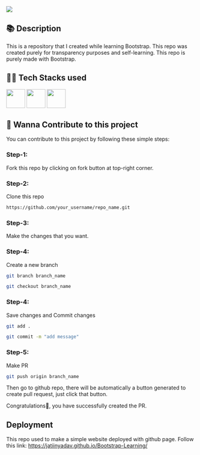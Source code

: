 <img src="https://socialify.git.ci/jatiinyadav/Bootstrap-Learning/image?description=1&language=1&name=1&owner=1&theme=Light">

## 📚 Description
This is a repository that I created while learning Bootstrap. This repo was created purely for transparency purposes and self-learning.
This repo is purely made with Bootstrap.

## 👨‍💻 Tech Stacks used
<img height="50" width="50" src="https://github.com/tomchen/stack-icons/blob/master/logos/html-5.svg" /> <img height="50" width="50" src="https://github.com/tomchen/stack-icons/blob/master/logos/css-3.svg" /> <img height="50" width="50" src="https://github.com/tomchen/stack-icons/blob/master/logos/bootstrap.svg" />

## 🤝 Wanna Contribute to this project
You can contribute to this project by following these simple steps:

### Step-1: 
Fork this repo by clicking on fork button at top-right corner.

### Step-2:
Clone this repo 
```bash
https://github.com/your_username/repo_name.git
```

### Step-3:
Make the changes that you want.

### Step-4:
Create a new branch
```bash
git branch branch_name
```
```bash
git checkout branch_name
```

### Step-4:
Save changes and Commit changes
```bash
git add .
```
```bash
git commit -m "add message"
```
### Step-5:
Make PR
```bash
git push origin branch_name
```
Then go to github repo, there will be automatically a button generated to create pull request, just click that button.

Congratulations🎉, you have successfully created the PR.

## Deployment
This repo used to make a simple website deployed with github page.
Follow this link: https://jatiinyadav.github.io/Bootstrap-Learning/
